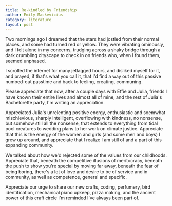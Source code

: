 ```yaml
---
title: Re-kindled by Friendship
author: Emily Mackevicius
category: literature
layout: post
---
```


Two mornings ago I dreamed that the stars had jostled from their normal places, and some had turned red or yellow. They were vibrating ominously, and I felt alone in my concerns, trudging across a shaky bridge through a dark crumbling cityscape to check in on friends who, when I found them, seemed unphased. 

I scrolled the internet for many jetlagged hours, and disliked myself for it, and prayed, if that's what you call it, that I'd find a way out of this passive numbed-out passtime and back to feeling, creating, communing. 

Please appreciate that now, after a couple days with Effie and Julia, friends I have known their entire lives and almost all of mine, and the rest of Julia's Bachelorette party, I'm writing an appreciation. 

Appreciated Julia's unrelenting positive energy, enthusiastic and soemwhat mischievious, sharply intelligent, overflowing with kindness, no nonsense, but somehow still all the nonsense, that extends to everything from tidal pool creatures to wedding plans to her work on climate justice. Appreciate that this is the energy of the women and girls (and some men and boys) I grew up around, and appreciate that I realize I am still of and a part of this expanding community. 

We talked about how we'd rejected some of the values from our childhoods. Appreciate that, beneath the competitive illusions of meritocracy, beneath the push to show you're special by moving far away, beneath the fear of being boring, there's a lot of love and desire to be of service and in community, as well as competence, general and specific. 

Appreciate our urge to share our new crafts, coding, perfumery, bird identification, mechanical piano upkeep, pizza making, and the ancient power of this craft circle I'm reminded I've always been part of. 
